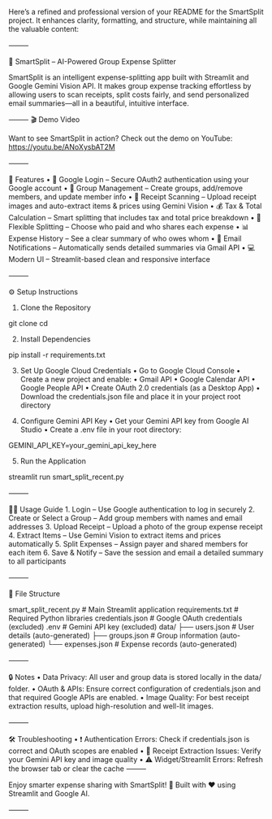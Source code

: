 Here’s a refined and professional version of your README for the SmartSplit project. It enhances clarity, formatting, and structure, while maintaining all the valuable content:

⸻

💸 SmartSplit – AI-Powered Group Expense Splitter

SmartSplit is an intelligent expense-splitting app built with Streamlit and Google Gemini Vision API. It makes group expense tracking effortless by allowing users to scan receipts, split costs fairly, and send personalized email summaries—all in a beautiful, intuitive interface.

⸻
🎬 Demo Video

Want to see SmartSplit in action?
Check out the demo on YouTube: https://youtu.be/ANoXysbAT2M

⸻

🚀 Features
	•	🔐 Google Login – Secure OAuth2 authentication using your Google account
	•	👥 Group Management – Create groups, add/remove members, and update member info
	•	🧾 Receipt Scanning – Upload receipt images and auto-extract items & prices using Gemini Vision
	•	💰 Tax & Total Calculation – Smart splitting that includes tax and total price breakdown
	•	🔄 Flexible Splitting – Choose who paid and who shares each expense
	•	📊 Expense History – See a clear summary of who owes whom
	•	📧 Email Notifications – Automatically sends detailed summaries via Gmail API
	•	💻 Modern UI – Streamlit-based clean and responsive interface

⸻

⚙️ Setup Instructions

1. Clone the Repository

git clone <your-repo-url>
cd <your-repo-directory>

2. Install Dependencies

pip install -r requirements.txt

3. Set Up Google Cloud Credentials
	•	Go to Google Cloud Console
	•	Create a new project and enable:
	•	Gmail API
	•	Google Calendar API
	•	Google People API
	•	Create OAuth 2.0 credentials (as a Desktop App)
	•	Download the credentials.json file and place it in your project root directory

4. Configure Gemini API Key
	•	Get your Gemini API key from Google AI Studio
	•	Create a .env file in your root directory:

GEMINI_API_KEY=your_gemini_api_key_here

5. Run the Application

streamlit run smart_split_recent.py


⸻

🧑‍💻 Usage Guide
	1.	Login – Use Google authentication to log in securely
	2.	Create or Select a Group – Add group members with names and email addresses
	3.	Upload Receipt – Upload a photo of the group expense receipt
	4.	Extract Items – Use Gemini Vision to extract items and prices automatically
	5.	Split Expenses – Assign payer and shared members for each item
	6.	Save & Notify – Save the session and email a detailed summary to all participants

⸻

📁 File Structure

smart_split_recent.py      # Main Streamlit application
requirements.txt           # Required Python libraries
credentials.json           # Google OAuth credentials (excluded)
.env                       # Gemini API key (excluded)
data/
  ├── users.json           # User details (auto-generated)
  ├── groups.json          # Group information (auto-generated)
  └── expenses.json        # Expense records (auto-generated)


⸻

🔒 Notes
	•	Data Privacy: All user and group data is stored locally in the data/ folder.
	•	OAuth & APIs: Ensure correct configuration of credentials.json and that required Google APIs are enabled.
	•	Image Quality: For best receipt extraction results, upload high-resolution and well-lit images.

⸻

🛠 Troubleshooting
	•	❗ Authentication Errors: Check if credentials.json is correct and OAuth scopes are enabled
	•	🧾 Receipt Extraction Issues: Verify your Gemini API key and image quality
	•	⚠️ Widget/Streamlit Errors: Refresh the browser tab or clear the cache
⸻

Enjoy smarter expense sharing with SmartSplit! 🎉
Built with ❤️ using Streamlit and Google AI.

⸻
